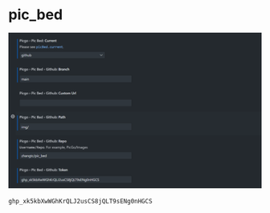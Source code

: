 # pic_bed

![20230510233516](https://raw.githubusercontent.com/zhangtc/pic_bed/main/img/20230510233516.png)
~~~
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
~~~
